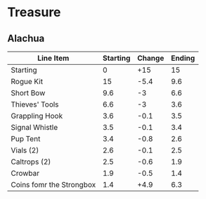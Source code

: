 # Treasure

## Alachua

| Line Item | Starting | Change | Ending |
| - | - | - | - | 
| Starting | 0 | +15 | 15 |
| Rogue Kit | 15 | -5.4 | 9.6 |
| Short Bow | 9.6 | -3 | 6.6 |
| Thieves' Tools | 6.6 | -3 | 3.6 |
| Grappling Hook | 3.6 | -0.1 | 3.5 |
| Signal Whistle | 3.5 | -0.1 | 3.4 |
| Pup Tent | 3.4 | -0.8 | 2.6 |
| Vials (2) | 2.6 | -0.1 | 2.5 |
| Caltrops (2) | 2.5 | -0.6 | 1.9 |
| Crowbar | 1.9 | -0.5 | 1.4 |
| Coins fomr the Strongbox | 1.4 | +4.9 | 6.3 |
